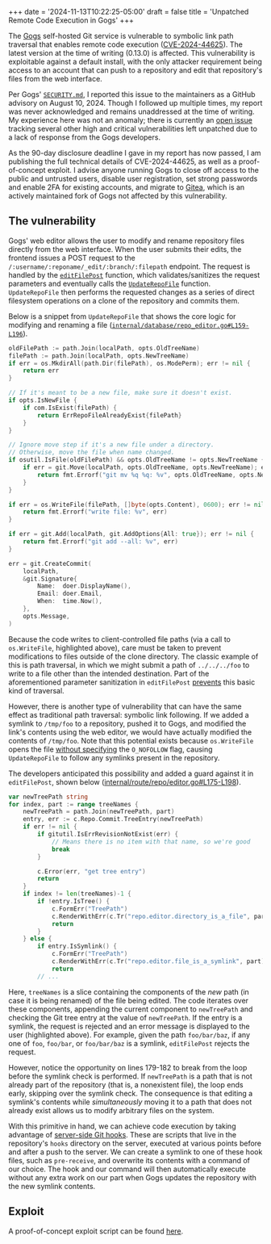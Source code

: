 +++
date = '2024-11-13T10:22:25-05:00'
draft = false
title = 'Unpatched Remote Code Execution in Gogs'
+++

The [Gogs](https://gogs.io/) self-hosted Git service is vulnerable to symbolic link path traversal that enables remote code execution ([CVE-2024-44625](https://cve.mitre.org/cgi-bin/cvename.cgi?name=CVE-2024-44625)). The latest version at the time of writing (0.13.0) is affected. This vulnerability is exploitable against a default install, with the only attacker requirement being access to an account that can push to a repository and edit that repository's files from the web interface.

Per Gogs' [`SECURITY.md`](https://github.com/gogs/gogs/blob/2541348408e120e9acd4ff7fb6419e3a00233c67/SECURITY.md), I reported this issue to the maintainers as a GitHub advisory on August 10, 2024. Though I followed up multiple times, my report was never acknowledged and remains unaddressed at the time of writing. My experience here was not an anomaly; there is currently an [open issue](https://github.com/gogs/gogs/issues/7777) tracking several other high and critical vulnerabilities left unpatched due to a lack of response from the Gogs developers.

As the 90-day disclosure deadline I gave in my report has now passed, I am publishing the full technical details of CVE-2024-44625, as well as a proof-of-concept exploit. I advise anyone running Gogs to close off access to the public and untrusted users, disable user registration, set strong passwords and enable 2FA for existing accounts, and migrate to [Gitea](https://about.gitea.com/), which is an actively maintained fork of Gogs not affected by this vulnerability.
## The vulnerability

Gogs' web editor allows the user to modify and rename repository files directly from the web interface. When the user submits their edits, the frontend issues a POST request to the `/:username/:reponame/_edit/:branch/:filepath` endpoint. The request is handled by the [`editFilePost`](https://github.com/gogs/gogs/blob/7a2dffa95ac64f31c8322cb50d32694b05610144/internal/route/repo/editor.go#L122) function, which validates/sanitizes the request parameters and eventually calls the [`UpdateRepoFile`](https://github.com/gogs/gogs/blob/7a2dffa95ac64f31c8322cb50d32694b05610144/internal/database/repo_editor.go#L121) function. `UpdateRepoFile` then performs the requested changes as a series of direct filesystem operations on a clone of the repository and commits them.

Below is a snippet from `UpdateRepoFile` that shows the core logic for modifying and renaming a file ([`internal/database/repo_editor.go#L159-L196`](https://github.com/gogs/gogs/blob/7a2dffa95ac64f31c8322cb50d32694b05610144/internal/database/repo_editor.go#L159-L196)).

```go {linenos=table,hl_lines=[22],linenostart=159}
oldFilePath := path.Join(localPath, opts.OldTreeName)
filePath := path.Join(localPath, opts.NewTreeName)
if err = os.MkdirAll(path.Dir(filePath), os.ModePerm); err != nil {
    return err
}

// If it's meant to be a new file, make sure it doesn't exist.
if opts.IsNewFile {
    if com.IsExist(filePath) {
        return ErrRepoFileAlreadyExist{filePath}
    }
}

// Ignore move step if it's a new file under a directory.
// Otherwise, move the file when name changed.
if osutil.IsFile(oldFilePath) && opts.OldTreeName != opts.NewTreeName {
    if err = git.Move(localPath, opts.OldTreeName, opts.NewTreeName); err != nil {
        return fmt.Errorf("git mv %q %q: %v", opts.OldTreeName, opts.NewTreeName, err)
    }
}

if err = os.WriteFile(filePath, []byte(opts.Content), 0600); err != nil {
    return fmt.Errorf("write file: %v", err)
}

if err = git.Add(localPath, git.AddOptions{All: true}); err != nil {
    return fmt.Errorf("git add --all: %v", err)
}

err = git.CreateCommit(
    localPath,
    &git.Signature{
        Name:  doer.DisplayName(),
        Email: doer.Email,
        When:  time.Now(),
    },
    opts.Message,
)
```

Because the code writes to client-controlled file paths (via a call to `os.WriteFile`, highlighted above), care must be taken to prevent modifications to files outside of the clone directory. The classic example of this is path traversal, in which we might submit a path of `../../../foo` to write to a file other than the intended destination. Part of the aforementioned parameter sanitization in `editFilePost` [prevents](https://github.com/gogs/gogs/blob/7a2dffa95ac64f31c8322cb50d32694b05610144/internal/route/repo/editor.go#L138) this basic kind of traversal.

However, there is another type of vulnerability that can have the same effect as traditional path traversal: symbolic link following. If we added a symlink to `/tmp/foo` to a repository, pushed it to Gogs, and modified the link's contents using the web editor, we would have actually modified the contents of `/tmp/foo`. Note that this potential exists because `os.WriteFile` opens the file [without specifying](https://cs.opensource.google/go/go/+/refs/tags/go1.23.3:src/os/file.go;l=831) the `O_NOFOLLOW` flag, causing `UpdateRepoFile` to follow any symlinks present in the repository.

The developers anticipated this possibility and added a guard against it in `editFilePost`, shown below ([internal/route/repo/editor.go#L175-L198](https://github.com/gogs/gogs/blob/7a2dffa95ac64f31c8322cb50d32694b05610144/internal/route/repo/editor.go#L175-L198)).

```go {linenos=table,hl_lines=["21-24"],linenostart=175}
var newTreePath string
for index, part := range treeNames {
    newTreePath = path.Join(newTreePath, part)
    entry, err := c.Repo.Commit.TreeEntry(newTreePath)
    if err != nil {
        if gitutil.IsErrRevisionNotExist(err) {
            // Means there is no item with that name, so we're good
            break
        }

        c.Error(err, "get tree entry")
        return
    }
    if index != len(treeNames)-1 {
        if !entry.IsTree() {
            c.FormErr("TreePath")
            c.RenderWithErr(c.Tr("repo.editor.directory_is_a_file", part), tmplEditorEdit, &f)
            return
        }
    } else {
        if entry.IsSymlink() {
            c.FormErr("TreePath")
            c.RenderWithErr(c.Tr("repo.editor.file_is_a_symlink", part), tmplEditorEdit, &f)
            return
        // ...
```

Here, `treeNames` is a slice containing the components of the _new_ path (in case it is being renamed) of the file being edited. The code iterates over these components, appending the current component to `newTreePath` and checking the Git tree entry at the value of `newTreePath`. If the entry is a symlink, the request is rejected and an error message is displayed to the user (highlighted above). For example, given the path `foo/bar/baz`, if any one of `foo`, `foo/bar`, or `foo/bar/baz` is a symlink, `editFilePost` rejects the request.

However, notice the opportunity on lines 179-182 to break from the loop before the symlink check is performed. If `newTreePath` is a path that is not already part of the repository (that is, a nonexistent file), the loop ends early, skipping over the symlink check. The consequence is that editing a symlink's contents while _simultaneously_ moving it to a path that does not already exist allows us to modify arbitrary files on the system.

With this primitive in hand, we can achieve code execution by taking advantage of [server-side Git hooks](https://git-scm.com/book/ms/v2/Customizing-Git-Git-Hooks#_server_side_hooks). These are scripts that live in the repository's `hooks` directory on the server, executed at various points before and after a push to the server. We can create a symlink to one of these hook files, such as `pre-receive`, and overwrite its contents with a command of our choice. The hook and our command will then automatically execute without any extra work on our part when Gogs updates the repository with the new symlink contents.

## Exploit
A proof-of-concept exploit script can be found [here](https://github.com/Fysac/CVE-2024-44625/blob/main/poc.py).
